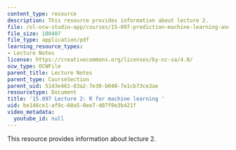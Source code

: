 ```yaml
---
content_type: resource
description: This resource provides information about lecture 2.
file: /ol-ocw-studio-app/courses/15-097-prediction-machine-learning-and-statistics-spring-2012/be146ce1af9c60a50ee7d07f0e3b421f_MIT15_097S12_lec02.pdf
file_size: 180407
file_type: application/pdf
learning_resource_types:
- Lecture Notes
license: https://creativecommons.org/licenses/by-nc-sa/4.0/
ocw_type: OCWFile
parent_title: Lecture Notes
parent_type: CourseSection
parent_uid: 5143e461-83a2-7e30-b040-7e1cb73ce3ae
resourcetype: Document
title: '15.097 Lecture 2: R for machine learning '
uid: be146ce1-af9c-60a5-0ee7-d07f0e3b421f
video_metadata:
  youtube_id: null
---
```

This resource provides information about lecture 2.